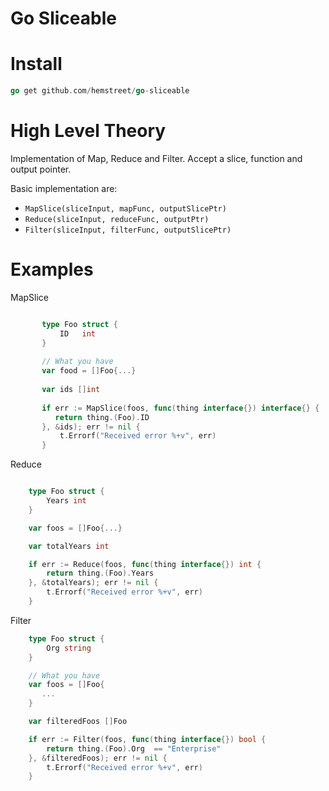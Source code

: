 Go Sliceable
===

Install
====

```go
go get github.com/hemstreet/go-sliceable
```

High Level Theory
===
Implementation of Map, Reduce and Filter. Accept a slice, function and output pointer.

Basic implementation are: 
* `MapSlice(sliceInput, mapFunc, outputSlicePtr)`
* `Reduce(sliceInput, reduceFunc, outputPtr)`
* `Filter(sliceInput, filterFunc, outputSlicePtr)`

Examples
===
MapSlice
``` go

       type Foo struct {
           ID   int
       }
   
       // What you have
       var food = []Foo{...}
   
       var ids []int
   
       if err := MapSlice(foos, func(thing interface{}) interface{} {
          return thing.(Foo).ID
       }, &ids); err != nil {
           t.Errorf("Received error %+v", err)
       }
```

Reduce
``` go

    type Foo struct {
        Years int
    }

    var foos = []Foo{...}

    var totalYears int

    if err := Reduce(foos, func(thing interface{}) int {
        return thing.(Foo).Years
    }, &totalYears); err != nil {
        t.Errorf("Received error %+v", err)
    }
```

Filter
``` go
    type Foo struct {
        Org string
    }

    // What you have
    var foos = []Foo{
       ...
    }

    var filteredFoos []Foo

    if err := Filter(foos, func(thing interface{}) bool {
        return thing.(Foo).Org  == "Enterprise"
    }, &filteredFoos); err != nil {
        t.Errorf("Received error %+v", err)
    }
```
